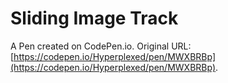 # Sliding Image Track

A Pen created on CodePen.io. Original URL: [https://codepen.io/Hyperplexed/pen/MWXBRBp](https://codepen.io/Hyperplexed/pen/MWXBRBp).

